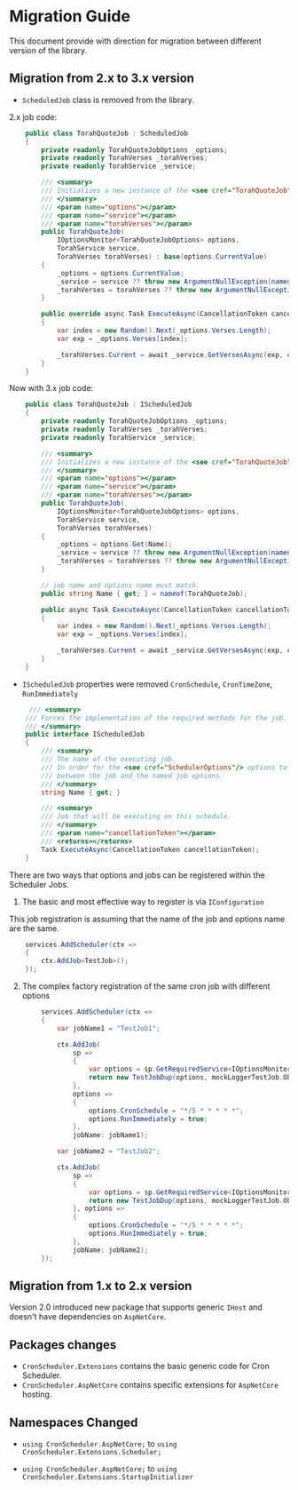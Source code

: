 # Migration Guide

This document provide with direction for migration between different version of the library.

## Migration from 2.x to 3.x version

- `ScheduledJob` class is removed from the library.

2.x job code:

```csharp
    public class TorahQuoteJob : ScheduledJob
    {
        private readonly TorahQuoteJobOptions _options;
        private readonly TorahVerses _torahVerses;
        private readonly TorahService _service;

        /// <summary>
        /// Initializes a new instance of the <see cref="TorahQuoteJob"/> class.
        /// </summary>
        /// <param name="options"></param>
        /// <param name="service"></param>
        /// <param name="torahVerses"></param>
        public TorahQuoteJob(
            IOptionsMonitor<TorahQuoteJobOptions> options,
            TorahService service,
            TorahVerses torahVerses) : base(options.CurrentValue)
        {
            _options = options.CurrentValue;
            _service = service ?? throw new ArgumentNullException(nameof(service));
            _torahVerses = torahVerses ?? throw new ArgumentNullException(nameof(torahVerses));
        }

        public override async Task ExecuteAsync(CancellationToken cancellationToken)
        {
            var index = new Random().Next(_options.Verses.Length);
            var exp = _options.Verses[index];

            _torahVerses.Current = await _service.GetVersesAsync(exp, cancellationToken);
        }
    }
```

Now with 3.x job code:

```csharp
    public class TorahQuoteJob : IScheduledJob
    {
        private readonly TorahQuoteJobOptions _options;
        private readonly TorahVerses _torahVerses;
        private readonly TorahService _service;

        /// <summary>
        /// Initializes a new instance of the <see cref="TorahQuoteJob"/> class.
        /// </summary>
        /// <param name="options"></param>
        /// <param name="service"></param>
        /// <param name="torahVerses"></param>
        public TorahQuoteJob(
            IOptionsMonitor<TorahQuoteJobOptions> options,
            TorahService service,
            TorahVerses torahVerses)
        {
            _options = options.Get(Name);
            _service = service ?? throw new ArgumentNullException(nameof(service));
            _torahVerses = torahVerses ?? throw new ArgumentNullException(nameof(torahVerses));
        }

        // job name and options name must match.
        public string Name { get; } = nameof(TorahQuoteJob);

        public async Task ExecuteAsync(CancellationToken cancellationToken)
        {
            var index = new Random().Next(_options.Verses.Length);
            var exp = _options.Verses[index];

            _torahVerses.Current = await _service.GetVersesAsync(exp, cancellationToken);
        }
    }
```

- `IScheduledJob` properties were removed `CronSchedule`, `CronTimeZone`, `RunImmediately`

```csharp
     /// <summary>
    /// Forces the implementation of the required methods for the job.
    /// </summary>
    public interface IScheduledJob
    {
        /// <summary>
        /// The name of the executing job.
        /// In order for the <see cref="SchedulerOptions"/> options to work correctly make sure that the name is matched
        /// between the job and the named job options.
        /// </summary>
        string Name { get; }

        /// <summary>
        /// Job that will be executing on this schedule.
        /// </summary>
        /// <param name="cancellationToken"></param>
        /// <returns></returns>
        Task ExecuteAsync(CancellationToken cancellationToken);
    }
```

There are two ways that options and jobs can be registered within the Scheduler Jobs.

1. The basic and most effective way to register is via `IConfiguration`

This job registration is assuming that the name of the job and options name are the same.

```csharp
    services.AddScheduler(ctx =>
    {
        ctx.AddJob<TestJob>();
    });
```

2. The complex factory registration of the same cron job with different options

```csharp
        services.AddScheduler(ctx =>
        {
            var jobName1 = "TestJob1";

            ctx.AddJob(
                sp =>
                {
                    var options = sp.GetRequiredService<IOptionsMonitor<SchedulerOptions>>().Get(jobName1);
                    return new TestJobDup(options, mockLoggerTestJob.Object);
                },
                options =>
                {
                    options.CronSchedule = "*/5 * * * * *";
                    options.RunImmediately = true;
                },
                jobName: jobName1);

            var jobName2 = "TestJob2";

            ctx.AddJob(
                sp =>
                {
                    var options = sp.GetRequiredService<IOptionsMonitor<SchedulerOptions>>().Get(jobName2);
                    return new TestJobDup(options, mockLoggerTestJob.Object);
                }, options =>
                {
                    options.CronSchedule = "*/5 * * * * *";
                    options.RunImmediately = true;
                },
                jobName: jobName2);
        });
```

## Migration from 1.x to 2.x version

Version 2.0 introduced new package that supports generic `IHost` and doesn't have dependencies on `AspNetCore`.

## Packages changes

- `CronScheduler.Extensions` contains the basic generic code for Cron Scheduler.
- `CronScheduler.AspNetCore` contains specific extensions for `AspNetCore` hosting.

## Namespaces Changed

- `using CronScheduler.AspNetCore;` to `using CronScheduler.Extensions.Scheduler;`

- `using CronScheduler.AspNetCore;` to `using CronScheduler.Extensions.StartupInitializer`

